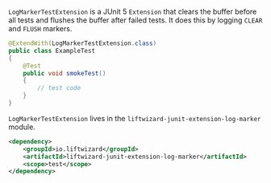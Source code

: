 `LogMarkerTestExtension` is a JUnit 5 `Extension` that clears the buffer before all tests and flushes the buffer after failed tests. It does this by logging `CLEAR` and `FLUSH` markers.

```java
@ExtendWith(LogMarkerTestExtension.class)
public class ExampleTest
{
    @Test
    public void smokeTest()
    {
        // test code
    }
}
```

`LogMarkerTestExtension` lives in the `liftwizard-junit-extension-log-marker` module.

```xml
<dependency>
    <groupId>io.liftwizard</groupId>
    <artifactId>liftwizard-junit-extension-log-marker</artifactId>
    <scope>test</scope>
</dependency>
```
